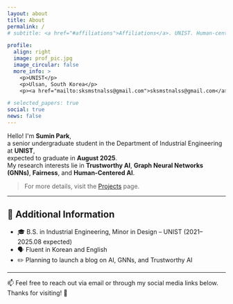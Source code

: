 ```yaml
---
layout: about
title: About
permalink: /
# subtitle: <a href="#affiliations">Affiliations</a>. UNIST. Human-centered AI. Graph Reasoning. Etc.

profile:
  align: right
  image: prof_pic.jpg
  image_circular: false
  more_info: >
    <p>UNIST</p>
    <p>Ulsan, South Korea</p>
    <p><a href="mailto:sksmstnalss@gmail.com">sksmstnalss@gmail.com</a></p>

# selected_papers: true
social: true
news: false
---
```


Hello! I'm **Sumin Park**,  
a senior undergraduate student in the Department of Industrial Engineering at **UNIST**,  
expected to graduate in **August 2025**.  
My research interests lie in **Trustworthy AI**, **Graph Neural Networks (GNNs)**, **Fairness**, and **Human-Centered AI**.  


<!-- ## 🛠 Selected Projects
- **Hawkeye Project**: Deep learning-based system for predicting store popularity and recommending partnerships  
- **CTP Fairness Analysis**: Investigating gender and regional biases in Career Trajectory Prediction models  
- **Graph RAG System**: Retrieval-Augmented Generation with a knowledge graph in the financial domain   -->

> For more details, visit the [Projects](/projects/) page.

---

## 📌 Additional Information
- 🎓 B.S. in Industrial Engineering, Minor in Design – UNIST (2021–2025.08 expected)  
- 🗣 Fluent in Korean and English  
- ✏️ Planning to launch a blog on AI, GNNs, and Trustworthy AI  

---

📫 Feel free to reach out via email or through my social media links below.  
Thanks for visiting! 💜